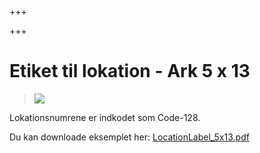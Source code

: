 +++

+++
# Etiket til lokation - Ark 5 x 13

> ![](https://thetis-ims-reports.s3.eu-west-1.amazonaws.com/examples/LocationLabel_5x13-1.png)

Lokationsnumrene er indkodet som Code-128.

Du kan downloade eksemplet her: [LocationLabel_5x13.pdf](https://thetis-ims-reports.s3.eu-west-1.amazonaws.com/examples/LocationLabel_5x13.pdf "LocationLabel_5x13.pdf")